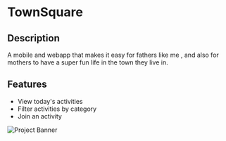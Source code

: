 # TownSquare

## Description

A mobile and webapp that makes it easy for fathers like me , and also for mothers to have a
super fun life in the town they live in.

## Features

- View today's activities
- Filter activities by category
- Join an activity

![Project Banner](assets/readme/web_home.png)
